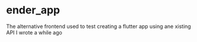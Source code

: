 # ender_app


The alternative frontend used to test creating a flutter app using ane xisting API I wrote a while ago